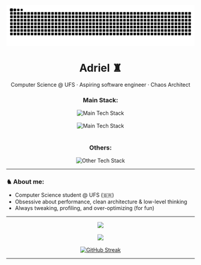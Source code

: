 <p align="center">
  <picture>
    <source media="(prefers-color-scheme: dark)" srcset="https://raw.githubusercontent.com/Linksyyy/Linksyyy/output/github-snake-dark.svg" />
    <source media="(prefers-color-scheme: light)" srcset="https://raw.githubusercontent.com/Linksyyy/Linksyyy/output/github-snake.svg" />
    <img alt="github-snake" src="https://raw.githubusercontent.com/Linksyyy/Linksyyy/output/github-snake.svg" />
  </picture>
</p>


<h1 align="center">Adriel ♜</h1>
<p align="center">Computer Science @ UFS · Aspiring software engineer · Chaos Architect</p>

<div align="center">
  <h3>Main Stack:</h3>
  <img src="https://skillicons.dev/icons?i=js,ts,html,css,nodejs,next,deno,bun,python" alt="Main Tech Stack" /><br><br>
  <img src="https://skillicons.dev/icons?i=react,tailwind,postgres,drizzle,c,cpp,opengl" alt="Main Tech Stack" /><br><br>
  
  <h3>Others:</h3>
  <img src="https://skillicons.dev/icons?i=arch,emacs,vscode,vim,visualstudio" alt="Other Tech Stack" />
</div>

---

### ♞ About me:
- Computer Science student @ UFS (🇧🇷)
- Obsessive about performance, clean architecture & low-level thinking
- Always tweaking, profiling, and over-optimizing (for fun)
---

<p align="center">
  <img src="https://github-readme-stats.vercel.app/api?username=Linksyyy&theme=material-palenight&show_icons=true&hide_border=true&count_private=true">
</p>

<p align="center">
  <img src="https://github-readme-stats.vercel.app/api/top-langs/?username=Linksyyy&theme=material-palenight&show_icons=true&hide_border=true&layout=compact">
</p>
<p align="center">
  <a href="https://git.io/streak-stats"><img src="https://streak-stats.demolab.com?user=linksyyy&theme=material-palenight&hide_border=true&date_format=j%20M%5B%20Y%5D" alt="GitHub Streak" /></a>
</p>

---
  
